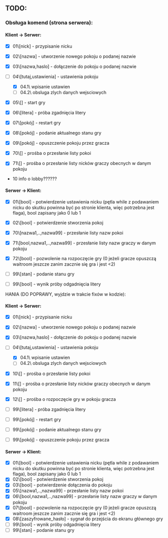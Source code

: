 ## TODO:

### Obsługa komend (strona serwera):
#### Klient -> Serwer:

- [x] 01\\[nick] - przypisanie nicku  
- [x] 02\\[nazwa] - utworzenie nowego pokoju o podanej nazwie 
- [x] 03\\[nazwa,haslo] - dołączenie do pokoju o podanej nazwie 
- [ ] 04\\[tutaj,ustawienia] - ustawienia pokoju
  - [x] 04.1\\ wpisanie ustawien
  - [ ] 04.2\\ obsluga zlych danych wejsciowych 
- [x] 05\\[] - start gry
- [x] 06\\[litera] - próba zgadnięcia litery
- [x] 07\\[pokój] - restart gry
- [x] 08\\[pokój] - podanie aktualnego stanu gry
- [x] 09\\[pokój] - opuszczenie pokoju przez gracza

- [x] 70\\[] - prośba o przesłanie listy pokoi
- [x] 71\\[] - prośba o przesłanie listy nicków graczy obecnych w danym pokoju

- 10 info o lobby??????


#### Serwer -> Klient:
- [x] 01\\[bool] - potwierdzenie ustawienia nicku (pętla while z podawaniem nicku do skutku powinna być po stronie klienta, więc potrzebna jest flaga), bool zapisany jako 0 lub 1
- [x] 02\\[bool] - potwierdzenie stworzenia pokoj

- [x] 70\\[nazwa1,..,nazwa99] - przesłanie listy nazw pokoi
- [x] 71\\[bool,nazwa1,..,nazwa99] - przesłanie listy nazw graczy w danym pokoju
- [x] 72\\[bool] - pozwolenie na rozpoczęcie gry (0 jeżeli gracze opuszczą waitroom jeszcze zanim zacznie się gra i jest <2)

- [ ] 99\\[stan] - podanie stanu gry
- [ ] 99\\[bool] - wynik próby odgadnięcia litery





HANIA (DO POPRAWY, wyjdzie w trakcie fixów w kodzie):
#### Klient -> Serwer:

- [x] 01\\[nick] - przypisanie nicku
- [x] 02\\[nazwa] - utworzenie nowego pokoju o podanej nazwie
- [x] 03\\[nazwa,haslo] - dołączenie do pokoju o podanej nazwie
- [ ] 04\\[tutaj,ustawienia] - ustawienia pokoju
    - [x] 04.1\\ wpisanie ustawien
    - [ ] 04.2\\ obsluga zlych danych wejsciowych
- [x] 10\\[] - prośba o przesłanie listy pokoi
- [x] 11\\[] - prośba o przesłanie listy nicków graczy obecnych w danym pokoju
- [x] 12\\[] - prośba o rozpoczęcie gry w pokoju gracza
- [ ] 99\\[litera] - próba zgadnięcia litery
- [ ] 99\\[pokój] - restart gry
- [ ] 99\\[pokój] - podanie aktualnego stanu gry
- [ ] 99\\[pokój] - opuszczenie pokoju przez gracza


#### Serwer -> Klient:
- [x] 01\\[bool] - potwierdzenie ustawienia nicku (pętla while z podawaniem nicku do skutku powinna być po stronie klienta, więc potrzebna jest flaga), bool zapisany jako 0 lub 1
- [x] 02\\[bool] - potwierdzenie stworzenia pokoj
- [x] 03\\[bool] - potwierdzenie dołączenia do pokoju
- [x] 05\\[nazwa1,..,nazwa99] - przesłanie listy nazw pokoi
- [x] 06\\[bool,nazwa1,..,nazwa99] - przesłanie listy nazw graczy w danym pokoju
- [x] 07\\[bool] - pozwolenie na rozpoczęcie gry (0 jeżeli gracze opuszczą waitroom jeszcze zanim zacznie się gra i jest <2)
- [x] 08\\[zaszyfrowane_hasło] - sygnał do przejścia do ekranu głównego gry
- [ ] 99\\[bool] - wynik próby odgadnięcia litery
- [ ] 99\\[stan] - podanie stanu gry
